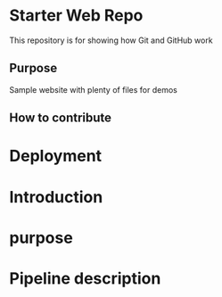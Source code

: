 # Starter Web Repo

This repository is for showing how Git and GitHub work

## Purpose

Sample website with plenty of files for demos

## How to contribute


# Deployment


# Introduction

# purpose

# Pipeline description